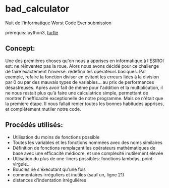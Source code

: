 # bad_calculator
Nuit de l'informatique Worst Code Ever submission

prérequis: python3, [turtle](https://docs.python.org/3/library/turtle.html)

## Concept:
Une des premières choses qu'on nous a apprises en informatique à l'ESIROI est: ne réinventez pas la roue. Alors nous avons décidé pour ce challenge de faire exactement l'inverse: redéfinir les opérateurs basiques. Par exemple, refaire la fonction diviser en évitant les erreurs liées à la division par 0 ou par des mauvais types de variables... au prix de performances désastreuses. Après avoir fait de même pour l'addition et la multiplication, il ne nous restait plus qu'à faire une calculatrice simple, permettant de montrer l'inefficacité exceptionelle de notre programme. Mais ce n'était que la première étape. Il nous fallait renier toutes les bonnes habitudes apprises, et complètement mutiler notre code.

## Procédés utilisés:
- Utilisation du moins de fonctions possible
- Toutes les variables et les fonctions nommées avec des noms similaires
- Définition de fonctions remplaçant les opérateurs mathématiques de base avec une efficacité médiocre, et une complexité inutilement élevée
- Utlisation du plus de one-liners possibles: fonctions lambdas, point-virgule...
- Boucles ne s'éxecutant qu'une fois
- commentaires irréguliers et inutiles (sauf un, ligne 21)
- distances d'indentation irrégulières
